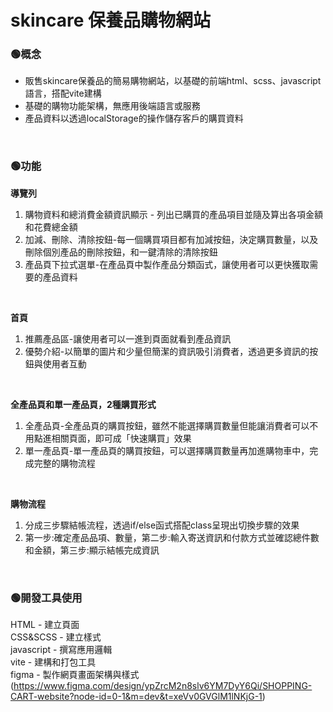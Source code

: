 # skincare 保養品購物網站

### 🟢概念
* 販售skincare保養品的簡易購物網站，以基礎的前端html、scss、javascript語言，搭配vite建構
* 基礎的購物功能架構，無應用後端語言或服務
* 產品資料以透過localStorage的操作儲存客戶的購買資料
<br>

### 🟢功能
**導覽列**
1. 購物資料和總消費金額資訊顯示 - 列出已購買的產品項目並隨及算出各項金額和花費總金額
2. 加減、刪除、清除按鈕-每一個購買項目都有加減按鈕，決定購買數量，以及刪除個別產品的刪除按鈕，和一鍵清除的清除按鈕
3. 產品頁下拉式選單-在產品頁中製作產品分類函式，讓使用者可以更快獲取需要的產品資料
<br>

**首頁**
1. 推薦產品區-讓使用者可以一進到頁面就看到產品資訊
2. 優勢介紹-以簡單的圖片和少量但簡潔的資訊吸引消費者，透過更多資訊的按鈕與使用者互動
<br>

**全產品頁和單一產品頁，2種購買形式**
1. 全產品頁-全產品頁的購買按鈕，雖然不能選擇購買數量但能讓消費者可以不用點進相關頁面，即可成「快速購買」效果
2. 單一產品頁-單一產品頁的購買按鈕，可以選擇購買數量再加進購物車中，完成完整的購物流程
<br>

**購物流程**
1. 分成三步驟結帳流程，透過if/else函式搭配class呈現出切換步驟的效果
2. 第一步:確定產品品項、數量，第二步:輸入寄送資訊和付款方式並確認總件數和金額，第三步:顯示結帳完成資訊
<br>

### 🟢開發工具使用
HTML - 建立頁面<br>
CSS&SCSS - 建立樣式<br>
javascript - 撰寫應用邏輯<br>
vite - 建構和打包工具<br>
figma - 製作網頁畫面架構與樣式 (https://www.figma.com/design/ypZrcM2n8slv6YM7DyY6Qi/SHOPPING-CART-website?node-id=0-1&m=dev&t=xeVv0GVGlM1lNKjG-1)
